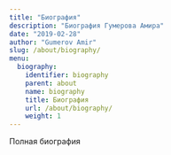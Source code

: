 ```yaml
---
title: "Биография"
description: "Биография Гумерова Амира"
date: "2019-02-28"
author: "Gumerov Amir"
slug: /about/biography/
menu:
  biography:
    identifier: biography
    parent: about
    name: biography
    title: Биография
    url: /about/biography/
    weight: 1
---
```


Полная биография
